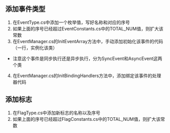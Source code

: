 添加事件类型
--------
1. 在EventType.cs中添加一个枚举值，写好名称和对应的序号
2. 如果上面的序号已经超过EventConstants.cs中的TOTAL_NUM值，则扩大该常数
3. 在EventManager.cs的InitEventArray方法中，手动添加初始化该事件的代码（一行，实例化该类）
 - 注意这个事件是同步执行还是异步执行，分为SyncEvent和AsyncEvent这两个类
4. 在EventManager.cs的InitBindingHandlers方法中，添加绑定该事件的处理器代码

添加标志
--------
1. 在FlagType.cs中添加新标志的名称以及序号
2. 如果上面的序号已经超过FlagConstants.cs中的TOTAL_NUM值，则扩大该常数
